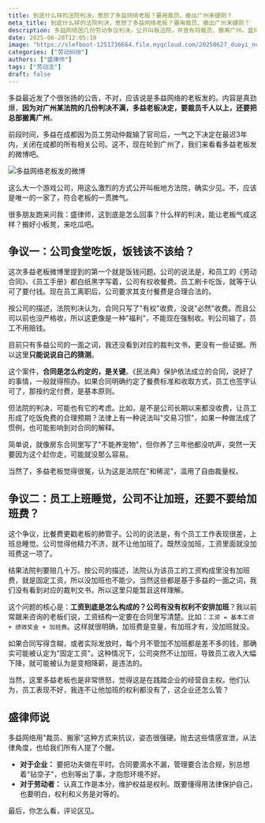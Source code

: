```yaml
---
title: 到底什么样的法院判决，惹怒了多益网络老板？要用裁员、撤出广州来硬刚？
meta_title: 到底什么样的法院判决，惹怒了多益网络老板？要用裁员、撤出广州来硬刚？
description: 多益网络因几份劳动争议判决，公开叫板法院，并宣布将裁员、搬离广州。盛律师带你深入剖析背后的两大争议焦点：一、公司是否有权向员工收取餐费？法院认为公司长期未收费已形成"交易习惯"，判决员工无需支付；二、员工上班睡觉，公司不让其加班，是否还需支付加班费？法院认为员工工资为固定构成，判决公司败诉，需赔偿几十万。本文将基于多益网络老板的公开声明，从法律角度探讨合同约定、交易习惯、工资构成、企业经营自主权与劳动者权益保护之间的界限，引发对当前营商环境与司法实践的深度思考。
date: 2025-06-28T12:05:18
image: "https://slefboot-1251736664.file.myqcloud.com/20250627_duoyi_network_cover.webp"
categories: ["劳动纠纷"]
authors: ["盛律师"]
tags: ["劳动法"]
draft: false
---
```


多益最近发了个很张扬的公告，不对，应该说是多益网络的老板发的。内容是真劲爆，**因为对广州某法院的几份判决不满，多益老板决定，要裁员千人以上，还要把总部搬离广州**。

前段时间，多益在成都因为员工劳动仲裁输了官司后，一气之下决定在最迟3年内，关闭在成都的所有相关公司。这不，现在轮到广州了，我们来看看多益老板发的微博吧。

![多益网络老板发的微博](https://slefboot-1251736664.file.myqcloud.com/20250627_duoyi_network_weibo.webp)

这么大一个游戏公司，用这么激烈的方式公开叫板地方法院，确实少见。不，应该是唯一的一家了，符合老板的一贯脾气。

很多朋友跑来问我：盛律师，这到底是怎么回事？什么样的判决，能让老板气成这样？搬好小板凳，来吃瓜吧。

## 争议一：公司食堂吃饭，饭钱该不该给？

这次多益老板微博里提到的第一个就是饭钱问题。公司的说法是，和员工的《劳动合同》、《员工手册》都白纸黑字写着，公司有权收餐费。员工刷卡吃饭，就等于认可了要付钱。现在员工离职后，公司要求其支付餐费是合理合法的。

按公司的描述，法院判决认为，合同只写了"有权"收费，没说"必然"收费。而且公司以前也没严格收，所以这更像是一种"福利"，不能现在强制收。判公司输了，员工不用赔钱。

目前只有多益公司的一面之词，我还没看到对应的裁判文书，更没有一些证据。所以这里**只能说说自己的猜测**。

这个案件，**合同是怎么约定的，是关键**。《民法典》保护依法成立的合同，说好了的事情，一般就得照办。如果合同明确约定了餐费标准和收取方式，员工也签字认可了，那按约定付费，是基本原则。

但法院的判决，可能也有它的考虑。比如，是不是公司长期以来都没收费，让员工形成了吃饭免费的合理预期？法律上有一种说法叫"交易习惯"，如果一种做法成了惯例，也可能影响到对合同的解释。

简单说，就像房东合同里写了"不能养宠物"，但你养了三年他都没吭声，突然一天要因为这个赶你走，可能就没那么容易。

当然了，多益老板觉得很冤，认为这是法院在"和稀泥"，滥用了自由裁量权。

## 争议二：员工上班睡觉，公司不让加班，还要不要给加班费？

这个争议，比餐费更戳老板的肺管子。公司的说法是，有个员工工作表现很差，上班总睡觉。公司觉得他精力不济，就不让他加班了。既然没加班，工资里面就没加班费这一项了。

结果法院判要赔几十万。按公司的描述，法院认为该员工的工资构成里没有加班费，就是固定工资，所以没加班也不能少。当然这些都是基于多益的一面之词，我们没有看到对应的裁判文书，所以这里只能暂且这样理解。

这个问题的核心是：**工资到底是怎么构成的？公司有没有权利不安排加班**？我以前常跟来咨询的老板们说，工资结构一定要在合同里写清楚。比如：`工资 = 基本工资 + 绩效奖金 + 加班费`。这样就很明确，加班费是变量，有加班才有，没加班就没。

如果合同写得含糊，或者实际发放时，每个月不管加不加班都是差不多的钱，那确实可能被认定为"固定工资"。这种情况下，公司突然不让加班，导致员工收入大幅下降，就可能被认为是变相降薪，是违法的。

当然，这里多益老板也是非常愤怒，觉得这是在践踏企业的经营自主权。他们认为，员工表现不好，我连不让他加班的权利都没有了，这企业还怎么管？

## 盛律师说

多益网络用"裁员、搬家"这种方式来抗议，姿态很强硬。抛去这些情感宣泄，从法律角度，也给我们所有人提了个醒。

* **对于企业：** 要把功夫做在平时。合同要滴水不漏，管理要合法合规，别总想着"钻空子"，也别等出了事，才抱怨环境不好。
* **对于劳动者：** 认真工作是本分，维护权益是权利。既要懂得用法律保护自己，也要明白，权利和义务是对等的。

最后，你怎么看，评论区见。